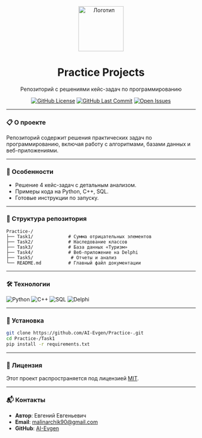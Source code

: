 <!-- Логотип и заголовок -->
<div align="center">
  <img src="https://upload.wikimedia.org/wikipedia/commons/1/13/%D0%A1%D0%98%D0%9D%D0%95%D0%A0%D0%93%D0%98%D0%AF_%D0%A3%D0%BD%D0%B8%D0%B2%D0%B5%D1%80%D1%81%D0%B8%D1%82%D0%B5%D1%82_%D0%9B%D0%BE%D0%B3%D0%BE%D1%82%D0%B8%D0%BF.png" alt="Логотип" width="120" />
  <h1>Practice Projects</h1>
  <p>Репозиторий с решениями кейс-задач по программированию</p>

  <!-- Баннеры: статус, лицензия, версия -->
  [![GitHub License](https://img.shields.io/github/license/AI-Evgen/Practice-?style=flat-square)](LICENSE)
  [![GitHub Last Commit](https://img.shields.io/github/last-commit/AI-Evgen/Practice-?color=blue&style=flat-square)](https://github.com/AI-Evgen/Practice-/commits/main)
  [![Open Issues](https://img.shields.io/github/issues-raw/AI-Evgen/Practice-?style=flat-square)](https://github.com/AI-Evgen/Practice-/issues)
</div>

---

### **📋 О проекте**
Репозиторий содержит решения практических задач по программированию, включая работу с алгоритмами, базами данных и веб-приложениями.

---

### **🚀 Особенности**
- Решение 4 кейс-задач с детальным анализом.
- Примеры кода на Python, C++, SQL.
- Готовые инструкции по запуску.

---

### **📂 Структура репозитория**
```
Practice-/
├── Task1/             # Сумма отрицательных элементов
├── Task2/             # Наследование классов
├── Task3/             # База данных «Туризм»
├── Task4/             # Веб-приложение на Delphi
├── Task5/              # Отчеты и анализ
└── README.md          # Главный файл документации
```

---

### **🛠 Технологии**
<div align="left">
  <img src="https://img.shields.io/badge/Python-3776AB?style=for-the-badge&logo=python&logoColor=white" alt="Python" />
  <img src="https://img.shields.io/badge/C++-00599C?style=for-the-badge&logo=c%2B%2B&logoColor=white" alt="C++" />
  <img src="https://img.shields.io/badge/SQL-4479A1?style=for-the-badge&logo=mysql&logoColor=white" alt="SQL" />
  <img src="https://img.shields.io/badge/Delphi-EE1F35?style=for-the-badge&logo=delphi&logoColor=white" alt="Delphi" />
</div>

---

### **🔧 Установка**
```bash
git clone https://github.com/AI-Evgen/Practice-.git
cd Practice-/Task1
pip install -r requirements.txt
```

---

### **📄 Лицензия**
Этот проект распространяется под лицензией [MIT](LICENSE).

---

### **📬 Контакты**
- **Автор**: Евгений Евгеньевич 
- **Email**: malinarchik90@gmail.com
- **GitHub**: [AI-Evgen](https://github.com/AI-Evgen)
